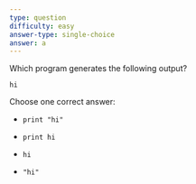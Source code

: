 ```yaml
---
type: question
difficulty: easy
answer-type: single-choice
answer: a
---
```


Which program generates the following output?

```
hi
```

Choose one correct answer:

- ```evy
  print "hi"
  ```
- ```evy
  print hi
  ```
- ```evy
  hi
  ```
- ```evy
  "hi"
  ```
